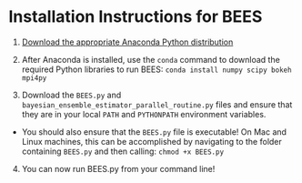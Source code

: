 # Installation Instructions for BEES

 1. [Download the appropriate Anaconda Python distribution](https://www.anaconda.com/download/)
 
 2. After Anaconda is installed, use the `conda` command to download the required Python libraries to run BEES:
    `conda install numpy scipy bokeh mpi4py`
 
 3. Download the `BEES.py` and `bayesian_ensemble_estimator_parallel_routine.py` files and ensure that they are in your local `PATH` and `PYTHONPATH` environment variables.
 
   * You should also ensure that the `BEES.py` file is executable!  On Mac and Linux machines, this can be accomplished by navigating to the folder containing `BEES.py` and then calling: `chmod +x BEES.py`
   
 4. You can now run BEES.py from your command line!
